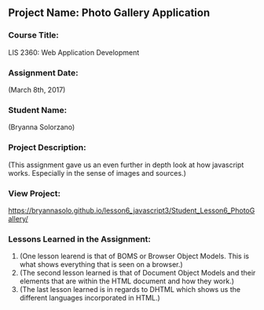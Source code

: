 ## Project Name:  Photo Gallery Application

### Course Title:
LIS 2360:  Web Application Development

### Assignment Date:  
(March 8th, 2017)

### Student Name:  
(Bryanna Solorzano)

### Project Description:
(This assignment gave us an even further in depth look at how javascript works. Especially in the sense of images and sources.)

### View Project:
https://bryannasolo.github.io/lesson6_javascript3/Student_Lesson6_PhotoGallery/

### Lessons Learned in the Assignment:
1. (One lesson learend is that of BOMS or Browser Object Models. This is what shows everything that is seen on a browser.)
2. (The second lesson learned is that of Document Object Models and their elements that are within the HTML document and how they work.)
3. (The last lesson learned is in regards to DHTML which shows us the different languages incorporated in HTML.)


